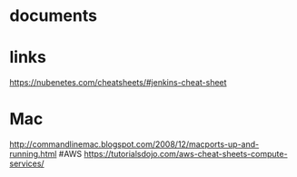 # documents
# links 
https://nubenetes.com/cheatsheets/#jenkins-cheat-sheet
# Mac 
http://commandlinemac.blogspot.com/2008/12/macports-up-and-running.html
#AWS 
https://tutorialsdojo.com/aws-cheat-sheets-compute-services/

